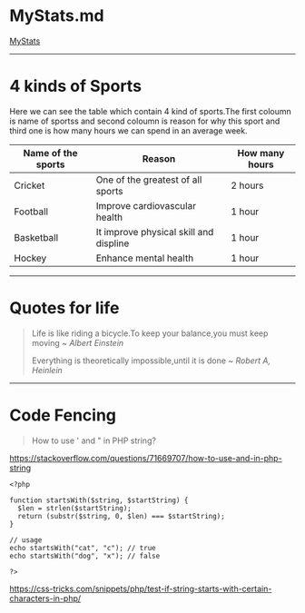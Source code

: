 # MyStats.md











[MyStats](MyStats.md)

***

# 4 kinds of Sports
Here we can see the table which contain 4 kind of sports.The first coloumn is name of sportss and second coloumn is reason for why this sport and third one is how many hours we can spend in an average week.

| Name of the sports |   Reason   |   How many hours |
|       ---              |         ---           |        ---          |
|  Cricket    |    One of the greatest of all sports      |   2 hours   |
|  Football   |    Improve cardiovascular health          |   1 hour    |
|  Basketball |    It improve physical skill and displine |   1 hour    |
|  Hockey     |    Enhance mental health                  |   1 hour    |

***

# Quotes for life
> Life is like riding a bicycle.To keep your balance,you must keep moving   ~ *Albert Einstein*
>
> Everything is theoretically impossible,until it is done   ~ *Robert A, Heinlein*

***

# Code Fencing
> How to use ' and " in PHP string? 

<https://stackoverflow.com/questions/71669707/how-to-use-and-in-php-string>

```
<?php 
  
function startsWith($string, $startString) { 
  $len = strlen($startString); 
  return (substr($string, 0, $len) === $startString); 
} 

// usage
echo startsWith("cat", "c"); // true
echo startsWith("dog", "x"); // false

?> 

```
<https://css-tricks.com/snippets/php/test-if-string-starts-with-certain-characters-in-php/>
